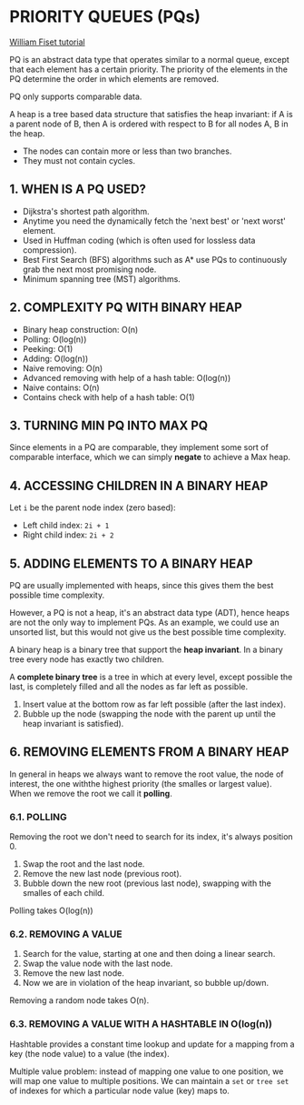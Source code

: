 # PRIORITY QUEUES (PQs)
[William Fiset tutorial](https://www.youtube.com/playlist?list=PLDV1Zeh2NRsCLFSHm1nYb9daYf60lCcag)

PQ is an abstract data type that operates similar to a normal queue, except that each element has a certain priority. The priority of the elements in the PQ determine the order in which elements are removed.

PQ only supports comparable data.

A heap is a tree based data structure that satisfies the heap invariant: if A is a parent node of B, then A is ordered with respect to B for all nodes A, B in the heap.
- The nodes can contain more or less than two branches.
- They must not contain cycles.

## 1. WHEN IS A PQ USED?
- Dijkstra's shortest path algorithm.
- Anytime you need the dynamically fetch the 'next best' or 'next worst' element.
- Used in Huffman coding (which is often used for lossless data compression).
- Best First Search (BFS) algorithms such as A* use PQs to
continuously grab the next most promising node.
- Minimum spanning tree (MST) algorithms.

## 2. COMPLEXITY PQ WITH BINARY HEAP
- Binary heap construction: O(n)
- Polling: O(log(n))
- Peeking: O(1)
- Adding: O(log(n))
- Naive removing: O(n)
- Advanced removing with help of a hash table: O(log(n))
- Naive contains: O(n)
- Contains check with help of a hash table: O(1)

## 3. TURNING MIN PQ INTO MAX PQ
Since elements in a PQ are comparable, they implement some sort of comparable interface, which we can simply **negate** to achieve a Max heap.

## 4. ACCESSING CHILDREN IN A BINARY HEAP
Let `i` be the parent node index (zero based):
- Left child index: `2i + 1`
- Right child index: `2i + 2`

## 5. ADDING ELEMENTS TO A BINARY HEAP
PQ are usually implemented with heaps, since this gives them the best possible time complexity.

However, a PQ is not a heap, it's an abstract data type (ADT), hence heaps are not the only way to implement PQs. As an example, we could use an unsorted list, but this would not give us the best possible time complexity.

A binary heap is a binary tree that support the **heap invariant**. In a binary tree every node has exactly two children.

A **complete binary tree** is a tree in which at every level, except possible the last, is completely filled and all the nodes as far left as possible.

1. Insert value at the bottom row as far left possible (after the last index).
2. Bubble up the node (swapping the node with the parent up until the heap invariant is satisfied).

## 6. REMOVING ELEMENTS FROM A BINARY HEAP
In general in heaps we always want to remove the root value, the node of interest, the one withthe highest priority (the smalles or largest value). When we remove the root we call it **polling**.

### 6.1. POLLING
Removing the root we don't need to search for its index, it's always position 0.
1. Swap the root and the last node.
2. Remove the new last node (previous root).
3. Bubble down the new root (previous last node), swapping with the smalles of each child.

Polling takes O(log(n))

### 6.2. REMOVING A VALUE
1. Search for the value, starting at one and then doing a linear search.
2. Swap the value node with the last node.
3. Remove the new last node.
4. Now we are in violation of the heap invariant, so bubble up/down.

Removing a random node takes O(n).

### 6.3. REMOVING A VALUE WITH A HASHTABLE IN O(log(n))
Hashtable provides a constant time lookup and update for a mapping from a key (the node value) to a value (the index).

Multiple value problem: instead of mapping one value to one position, we will map one value to multiple positions. We can maintain a `set` or `tree set` of indexes for which a particular node value (key) maps to.
